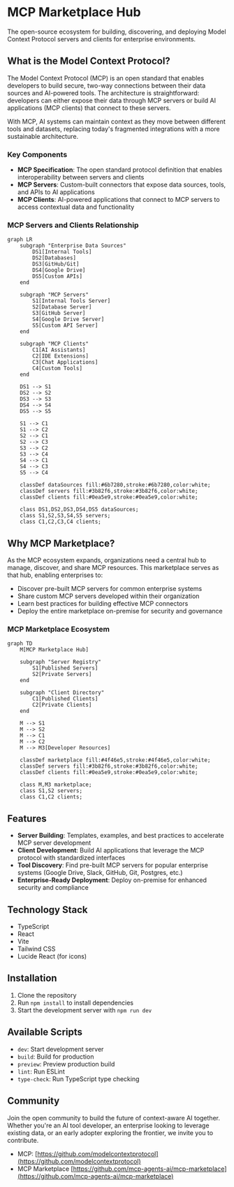 # MCP Marketplace Hub

The open-source ecosystem for building, discovering, and deploying Model Context Protocol servers and clients for enterprise environments.

## What is the Model Context Protocol?

The Model Context Protocol (MCP) is an open standard that enables developers to build secure, two-way connections between their data sources and AI-powered tools. The architecture is straightforward: developers can either expose their data through MCP servers or build AI applications (MCP clients) that connect to these servers.

With MCP, AI systems can maintain context as they move between different tools and datasets, replacing today's fragmented integrations with a more sustainable architecture.

### Key Components
- **MCP Specification**: The open standard protocol definition that enables interoperability between servers and clients
- **MCP Servers**: Custom-built connectors that expose data sources, tools, and APIs to AI applications
- **MCP Clients**: AI-powered applications that connect to MCP servers to access contextual data and functionality

### MCP Servers and Clients Relationship

```mermaid
graph LR
    subgraph "Enterprise Data Sources"
        DS1[Internal Tools]
        DS2[Databases]
        DS3[GitHub/Git]
        DS4[Google Drive]
        DS5[Custom APIs]
    end

    subgraph "MCP Servers"
        S1[Internal Tools Server]
        S2[Database Server]
        S3[GitHub Server]
        S4[Google Drive Server]
        S5[Custom API Server]
    end

    subgraph "MCP Clients"
        C1[AI Assistants]
        C2[IDE Extensions]
        C3[Chat Applications]
        C4[Custom Tools]
    end

    DS1 --> S1
    DS2 --> S2
    DS3 --> S3
    DS4 --> S4
    DS5 --> S5

    S1 --> C1
    S1 --> C2
    S2 --> C1
    S2 --> C3
    S3 --> C2
    S3 --> C4
    S4 --> C1
    S4 --> C3
    S5 --> C4

    classDef dataSources fill:#6b7280,stroke:#6b7280,color:white;
    classDef servers fill:#3b82f6,stroke:#3b82f6,color:white;
    classDef clients fill:#0ea5e9,stroke:#0ea5e9,color:white;
    
    class DS1,DS2,DS3,DS4,DS5 dataSources;
    class S1,S2,S3,S4,S5 servers;
    class C1,C2,C3,C4 clients;
```

## Why MCP Marketplace?

As the MCP ecosystem expands, organizations need a central hub to manage, discover, and share MCP resources. This marketplace serves as that hub, enabling enterprises to:
- Discover pre-built MCP servers for common enterprise systems
- Share custom MCP servers developed within their organization
- Learn best practices for building effective MCP connectors
- Deploy the entire marketplace on-premise for security and governance

### MCP Marketplace Ecosystem

```mermaid
graph TD
    M[MCP Marketplace Hub]
    
    subgraph "Server Registry"
        S1[Published Servers]
        S2[Private Servers]
    end
    
    subgraph "Client Directory"
        C1[Published Clients]
        C2[Private Clients]
    end
    
    M --> S1
    M --> S2
    M --> C1
    M --> C2
    M --> M3[Developer Resources]
    
    classDef marketplace fill:#4f46e5,stroke:#4f46e5,color:white;
    classDef servers fill:#3b82f6,stroke:#3b82f6,color:white;
    classDef clients fill:#0ea5e9,stroke:#0ea5e9,color:white;
    
    class M,M3 marketplace;
    class S1,S2 servers;
    class C1,C2 clients;
```

## Features

- **Server Building**: Templates, examples, and best practices to accelerate MCP server development
- **Client Development**: Build AI applications that leverage the MCP protocol with standardized interfaces
- **Tool Discovery**: Find pre-built MCP servers for popular enterprise systems (Google Drive, Slack, GitHub, Git, Postgres, etc.)
- **Enterprise-Ready Deployment**: Deploy on-premise for enhanced security and compliance

## Technology Stack
- TypeScript
- React
- Vite
- Tailwind CSS
- Lucide React (for icons)

## Installation
1. Clone the repository
2. Run `npm install` to install dependencies
3. Start the development server with `npm run dev`

## Available Scripts
- `dev`: Start development server
- `build`: Build for production
- `preview`: Preview production build
- `lint`: Run ESLint
- `type-check`: Run TypeScript type checking

## Community

Join the open community to build the future of context-aware AI together. Whether you're an AI tool developer, an enterprise looking to leverage existing data, or an early adopter exploring the frontier, we invite you to contribute.

- MCP: [https://github.com/modelcontextprotocol](https://github.com/modelcontextprotocol)
- MCP Marketplace [https://github.com/mcp-agents-ai/mcp-marketplace](https://github.com/mcp-agents-ai/mcp-marketplace)
